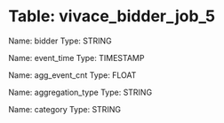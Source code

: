 Table: vivace_bidder_job_5
==========================

Name: bidder
Type: STRING

Name: event_time
Type: TIMESTAMP

Name: agg_event_cnt
Type: FLOAT

Name: aggregation_type
Type: STRING

Name: category
Type: STRING


